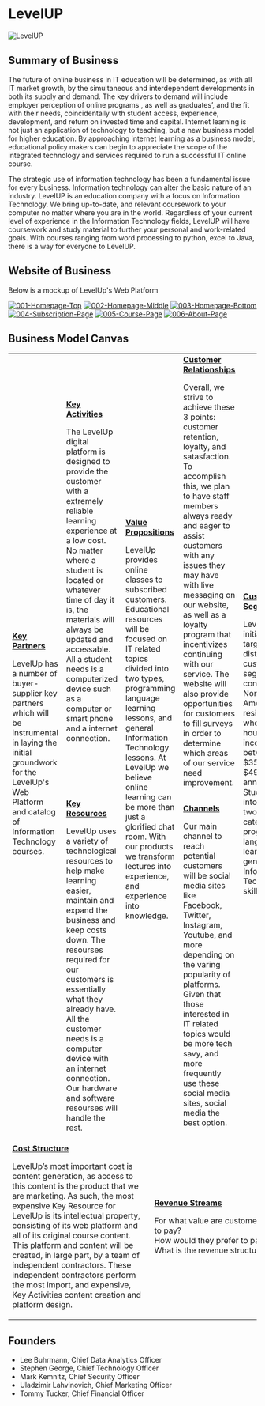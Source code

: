 # LevelUP

![LevelUP](https://i.imgur.com/i8S7CDA.jpg)

## Summary of Business

The future of online business in IT education will be determined, as with all IT market growth, by the simultaneous and interdependent developments in both its supply and demand. The key drivers to demand will include employer perception of online programs , as well as graduates’, and the fit with their needs, coincidentally with student access, experience, development, and return on invested time and capital. Internet learning is not just an application of technology to teaching, but a new business model for higher education. By approaching internet learning as a business model, educational policy makers can begin to appreciate the scope of the integrated technology and services required to run a successful IT online course.


The strategic use of information technology  has been a fundamental issue for every business. Information technology can alter the basic nature of an industry.  LevelUP is an education company with a focus on Information Technology. We bring up-to-date, and relevant coursework to your computer no matter where you are in the world. Regardless of your current level of experience in the Information Technology fields, LevelUP will have coursework and study material to further your personal and work-related goals. With courses ranging from word processing to python, excel to Java, there is a way for everyone to LevelUP.

## Website of Business

Below is a mockup of LevelUp's Web Platform

<a href="https://ibb.co/MZhv267"><img src="https://i.ibb.co/MZhv267/001-Homepage-Top.png" alt="001-Homepage-Top" border="0"></a> <a href="https://ibb.co/Y21zGLJ"><img src="https://i.ibb.co/Y21zGLJ/002-Homepage-Middle.png" alt="002-Homepage-Middle" border="0"></a> <a href="https://ibb.co/PhdfNVJ"><img src="https://i.ibb.co/PhdfNVJ/003-Homepage-Bottom.png" alt="003-Homepage-Bottom" border="0"></a> <a href="https://ibb.co/R2VgCRg"><img src="https://i.ibb.co/R2VgCRg/004-Subscription-Page.png" alt="004-Subscription-Page" border="0"></a> <a href="https://ibb.co/phK3s9P"><img src="https://i.ibb.co/phK3s9P/005-Course-Page.png" alt="005-Course-Page" border="0"></a> <a href="https://ibb.co/C6RRyXh"><img src="https://i.ibb.co/C6RRyXh/006-About-Page.png" alt="006-About-Page" border="0"></a>

## Business Model Canvas

<table>
  <tr>
    <td rowspan="2">
      <b><a href="Key_Partners.md">Key Partners</a></b>
      <p>
        LevelUp has a number of buyer-supplier key partners which will be instrumental in laying the initial groundwork for the LevelUp's Web Platform and catalog of Information Technology courses.
    </td>
    <td>
      <b><a href="Key_Activities.md">Key Activities</a></b>
      <p>The LevelUp digital platform is designed to provide the customer with a extremely reliable learning experience at a low cost. No matter where a student is located or whatever time of day it is, the materials will always be updated and accessable. All a student needs is a computerized device such as a computer or smart phone and a internet connection.<br>
     </p>
    </td>
    <td rowspan="2" colspan="2">
      <b><a href="Value_Propositions.md">Value Propositions</a></b>
      <p>LevelUp provides online classes to subscribed customers. Educational resources will be focused on IT related topics divided into two types, programming language learning lessons, and general Information Technology lessons. At LevelUp we believe online learning can be more than just a glorified chat room. With our products we transform lectures into experience, and experience into knowledge.<br>
      </p>
      <br><br><br><br><br>
    </td>
    <td>
      <b><a href="Customer_Relationships.md">Customer Relationships</a></b>
      <p>Overall, we strive to achieve these 3 points: customer retention, loyalty, and satasfaction. To accomplish this, we plan to have staff members always ready and eager to assist customers with any issues they may have with live messaging on our website, as well as a loyalty program that incentivizes continuing with our service. The website will also provide opportunities for customers to fill surveys in order to determine which areas of our service need improvement.<br>
     </p>
    </td>
    <td rowspan="2">
      <b><a href="Customer_Segments.md">Customer Segments</a></b>
      <p>LevelUp is initially targeting two distinct customer segments consisting of North American residents who have a household income between $35,000 and $49,999 annually. Students fall into one of two categories: programming language learner, or general Information Technology skill learner.<br>
      </p>
    </td>
  </tr>
  <tr>
    <td>
      <b><a href="Key_Resources.md">Key Resources</a></b>
      <p>LevelUp uses a variety of technological resources to help make learning easier, maintain and expand the business and keep costs down. The resourses required for our customers is essentially what they already have. All the customer needs is a computer device with an internet connection. Our hardware and software resourses will handle the rest.
      </p>
    </td>
    <td>
      <b><a href="Channels.md">Channels</a></b>
      <p>Our main channel to reach potential customers will be social media sites like Facebook, Twitter, Instagram, Youtube, and more depending on the varing popularity of platforms. Given that those interested in IT related topics would be more tech savy, and more frequently use these social media sites, social media the best option.<br>
     </p>
    </td>
  </tr>
  <tr>
    <td colspan="3">
      <b><a href="Financial_Plan.md">Cost Structure</a></b>
      <p>LevelUp’s most important cost is content generation, as access to this content is the product that we are marketing. As such, the most expensive Key Resource for LevelUp is its intellectual property, consisting of its web platform and all of its original course content. This platform and content will be created, in large part, by a team of independent contractors. These independent contractors perform the most import, and expensive, Key Activities content creation and platform design.
      </p>
    </td>
    <td colspan="3">
      <b><a href="Financial_Plan.md">Revenue Streams</a></b>
      <p>For what value are customers willing to pay? <br>
      How would they prefer to pay? <br>
      What is the revenue structure?</p>
    </td>
  </tr>
</table>

## Founders
<!-- Team members -->
* Lee Buhrmann, Chief Data Analytics Officer
* Stephen George, Chief Technology Officer
* Mark Kemnitz, Chief Security Officer
* Uladzimir Lahvinovich, Chief Marketing Officer
* Tommy Tucker, Chief Financial Officer
